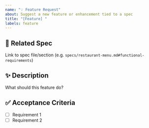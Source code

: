 ```yaml
---
name: "💡 Feature Request"
about: Suggest a new feature or enhancement tied to a spec
title: "[Feature] "
labels: feature
---
```


## 📄 Related Spec
Link to spec file/section (e.g. `specs/restaurant-menu.md#functional-requirements`)

## ✨ Description
What should this feature do?

## ✅ Acceptance Criteria
- [ ] Requirement 1
- [ ] Requirement 2
